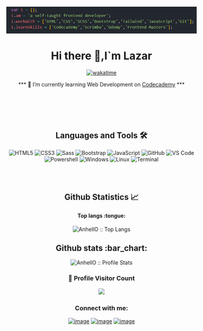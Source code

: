 

<p align="center"><img src="https://github.com/kapsarovL/kapsarovL/blob/main/header.png" alt="baner"></p>




 
 

<div align="center">
  
   # Hi there 👋,I`m Lazar 
 [![wakatime](https://wakatime.com/badge/user/e595da90-fe5b-4ace-9a1e-5cc79148e056.svg)](https://wakatime.com/@e595da90-fe5b-4ace-9a1e-5cc79148e056) 


*** 🌱 I’m currently learning Web Development on [Codecademy](https://www.codecademy.com/profiles/kapsarov) ***
  

</div>

</br>
</br>
</br>
</br>
<div align="center">
  <h2 align="center">Languages and Tools 🛠</h2>

![HTML5](https://img.shields.io/badge/-HTML5-%23E44D27?style=flat-square&logo=html5&logoColor=ffffff)
![CSS3](https://img.shields.io/badge/-CSS3-%231572B6?style=flat-square&logo=css3)
![Sass](https://img.shields.io/badge/-Sass-%23CC6699?style=flat-square&logo=sass&logoColor=ffffff)
![Bootstrap](https://img.shields.io/badge/-Bootstrap-563D7C?style=flat-square&logo=Bootstrap)
![JavaScript](https://img.shields.io/badge/-JavaScript-%231572B6?style=flat-square&logo=javascript&__cf_chl_managed_tk__=pmd_uJhs6yq1Xl_oQcrFaQQDsNOycR3sXBOaCeOkE9JgsNY-1634980345-0-gqNtZGzNAyWjcnBszQj9) 
![GitHub](https://img.shields.io/badge/-GitHub-181717?style=flat-square&logo=github)
![VS Code](http://img.shields.io/badge/-VS%20Code-007ACC?style=flat-square&logo=visual-studio-code&logoColor=ffffff)
![Powershell](http://img.shields.io/badge/-Powershell-5391FE?style=flat-square&logo=powershell&logoColor=ffffff)
![Windows](http://img.shields.io/badge/-Windows-0078D6?style=flat-square&logo=windows&logoColor=ffffff)
![Linux](https://img.shields.io/badge/-Linux-0078D6?style=flat-square&logo=linux&logoColor=ffffff)
![Terminal](https://img.shields.io/badge/-Terminal-181717?style=flat-square&logo=terminal&__cf_chl_managed_tk__=pmd_XDJLaeDVmIAB4Tpce0N06FqEgGDSa9W1HqjxbIEH_HQ-1634952208-0-gqNtZGzNAyWjcnBszQn9)

</div>


</br>
</br>



 <h2 align="center"> Github Statistics 📈 </h2>
 
 <h4 align="center">Top langs :tongue:</h4>
 
 <p align="center"><img src="https://github-readme-stats.vercel.app/api/top-langs/?username=kapsarovL" alt="AnhellO :: Top Langs" /></p>



<h2 align="center">Github stats :bar_chart:</h2>

<p align="center"><img src="https://github-readme-stats.vercel.app/api?username=kapsarovL&show_icons=true" alt="AnhellO :: Profile Stats" /></p>



<div align=center>
  <h3><b>📍 Profile Visitor Count</b></h3>
</div>
    
<!-- retro visitor counter -->  
<p align="center" >   
  <img src="https://profile-counter.glitch.me/kapsarovL/count.svg" />  
</p>
  
   
  
  <h3 align="center">Connect with me:</h3>
<div align="center">

[![image](https://img.shields.io/badge/LinkedIn-0077B5?style=for-the-badge&logo=linkedin&logoColor=white)](https://www.linkedin.com/in/lazar-kapsarov/)
[![image](https://img.shields.io/badge/Twitter-1DA1F2?style=for-the-badge&logo=twitter&logoColor=white)](https://twitter.com/kapsarovlazar)
[![image](https://img.shields.io/badge/Gmail-D14836?style=for-the-badge&logo=gmail&logoColor=white)](mailto:kapsarovlazar@gmail.com)

  
</div>








